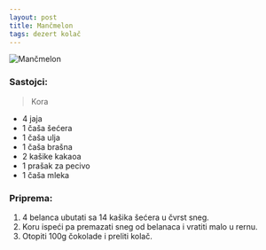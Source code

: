 ```yaml
---
layout: post
title: Mančmelon
tags: dezert kolač
---
```


![Mančmelon](https://www.rosacooking.com/data/recipe/41/b2/d3751ca87711103a658d946afdbbc1c1fd824b84.jpeg)

### Sastojci:

> Kora

* 4 jaja
* 1 čaša šećera
* 1 čaša ulja
* 1 čaša brašna
* 2 kašike kakaoa
* 1 prašak za pecivo
* 1 čaša mleka

### Priprema:

1. 4 belanca ubutati sa 14 kašika šećera u čvrst sneg.
2. Koru ispeći pa premazati sneg od belanaca i vratiti malo u rernu.
3. Otopiti 100g čokolade i preliti kolač.